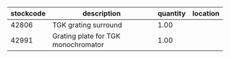 |stockcode|description|quantity|location|
|---------|-----------|--------|--------|
|42806|TGK grating surround|1.00||
|42991|Grating plate for TGK monochromator|1.00||
